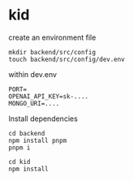 # kid

create an environment file

```
mkdir backend/src/config
touch backend/src/config/dev.env
```

within dev.env
```
PORT=
OPENAI_API_KEY=sk-....
MONGO_URI=....
```
 
Install dependencies
```
cd backend
npm install pnpm
pnpm i
```

```
cd kid
npm install
```